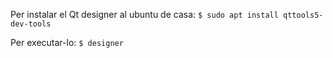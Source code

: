 Per instalar el Qt designer al ubuntu de casa:  ``` $ sudo apt install qttools5-dev-tools ``` 

Per executar-lo:  ``` $ designer ```
